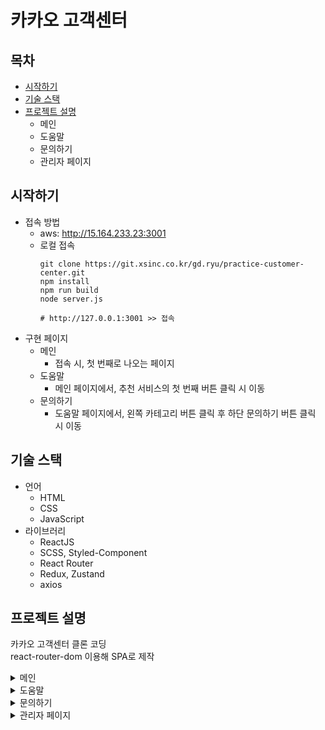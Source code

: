 # 카카오 고객센터

## 목차

- [시작하기](#시작하기)
- [기술 스택](#기술-스택)
- [프로젝트 설명](#프로젝트-설명)
  - 메인
  - 도움말
  - 문의하기
  - 관리자 페이지

## 시작하기

- 접속 방법
  - aws: http://15.164.233.23:3001
  - 로컬 접속
    ```
    git clone https://git.xsinc.co.kr/gd.ryu/practice-customer-center.git
    npm install
    npm run build
    node server.js

    # http://127.0.0.1:3001 >> 접속
    ```
- 구현 페이지
  - 메인
    - 접속 시, 첫 번째로 나오는 페이지
  - 도움말
    - 메인 페이지에서, 추천 서비스의 첫 번째 버튼 클릭 시 이동
  - 문의하기
    - 도움말 페이지에서, 왼쪽 카테고리 버튼 클릭 후 하단 문의하기 버튼 클릭 시 이동

## 기술 스택

- 언어
  - HTML
  - CSS
  - JavaScript
- 라이브러리
  - ReactJS
  - SCSS, Styled-Component
  - React Router
  - Redux, Zustand
  - axios

## 프로젝트 설명

카카오 고객센터 클론 코딩  
react-router-dom 이용해 SPA로 제작

<details>
<summary>메인</summary>

```
컴포넌트: /src/comp-root
데이터:
/public/data/
  ├─footer.json
  ├─header.json
  ├─mainAll.json
  ├─mainRecommend.json
  └─sub.json
```
</details>

<details>
<summary>도움말</summary>

```
컴포넌트:
/src/faq
  ├─BreadCrumbs.js
  ├─Detail.js
  └─SideMenu.js
데이터: /public/data/faq.json
```
- 작동 방식

  1. /src/Route/RouteFaq.js에서 react-router-dom의 `useLocation()` hook을 이용해 query string 분석 및 query 변수 선언
      - query string 형태
        `service: 서비스 id category: 카테고리 id platform: 플랫폼 id articleId: 아티클 id`
  2. query 이용, /public/data/faq.json 데이터 추출
    쿼리스트링에
      - service 있을 경우, json의 `service[query.service]`
      - category 있을 경우, json의 `category[query.service][query.category]`
      - platform 있을 경우, json의 `platform[query.service][query.category][query.platform]`
      - articleId 있을 경우, json의 `article[query.service][query.category][query.platform][query.articleId]`
  3. 변경된 데이터 사용
      - React Hook Form, yup 이용해 유효성 검사
      - 국가 코드 선택 시 검색 - 유효성 검사 통과 후 문의 접수 시 원래 페이지로 이동
  4. 버튼(`<Link />`) 클릭 시, query string을 가진 url로 접속하도록 설정
</details>

<details>
<summary>문의하기</summary>

```
컴포넌트: /src/components/Request.js
데이터: /public/data/countryNumber.json
```
</details>

<details>
<summary>관리자 페이지</summary>

```
컴포넌트:
/src/admin/
  ├─admin.js
  ├─Article
  │ ├─Index.js
  │ └─Cateogry.js
  ├─Editor
  │ └─Index.js
  ├─Nav
  │ └─Index.js
  ├─ShowRequest.js
  ├─Graph.js
  └─Login.js
데이터: /public/data/faq_temp.json
```
- 접속방법
  1. 메인 페이지에서 로그인 클릭
  2. 로그인 페이지에서 관리자 계정 로그인 (test: admin1/1234)
- 구현 페이지
  - login
    - localStorage에 로그인 데이터 저장
  - dashboard
    - 트래픽 통계 (사용 라이브러리: Chart.js)
    - 최근 문의
    - 도움말 목록
      - 카테고리 변경
      - 카테고리 설정 별 배지
  - faq
    - 도움말 관리
      - 도움말 추가
      - 도움말 수정
      - 도움말 제거
    - 에디터
      - 사용 라이브러리: CKEditor 5
        - [github](https://github.com/ckeditor/ckeditor5)
        - [demo](https://ckeditor.com/ckeditor-5/demo/)
      - 저장하기 버튼
        - 클릭 시, 콘솔에 변화된 데이터 확인
    - 미리보기
      - 데이터(제목, 내용) 미리보기 (innerHTML 사용)
</details>
